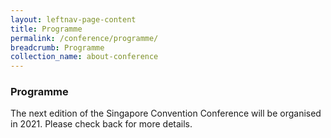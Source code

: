 ```yaml
---
layout: leftnav-page-content
title: Programme
permalink: /conference/programme/
breadcrumb: Programme
collection_name: about-conference
---
```

### **Programme**
The next edition of the Singapore Convention Conference will be organised in 2021. Please check back for more details.

